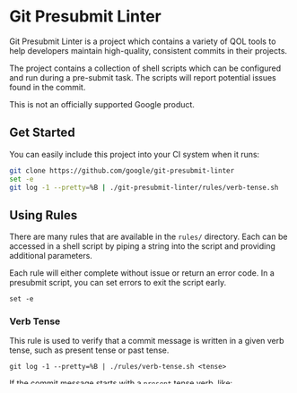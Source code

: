 # Git Presubmit Linter
Git Presubmit Linter is a project which contains a variety of QOL tools
to help developers maintain high-quality, consistent commits in
their projects.

The project contains a collection of shell scripts which can be
configured and run during a pre-submit task. The scripts will report
potential issues found in the commit.

This is not an officially supported Google product.

## Get Started
You can easily include this project into your CI system when
it runs:

```bash
git clone https://github.com/google/git-presubmit-linter
set -e
git log -1 --pretty=%B | ./git-presubmit-linter/rules/verb-tense.sh
```

## Using Rules
There are many rules that are available in the `rules/` directory.
Each can be accessed in a shell script by piping a string into the
script and providing additional parameters.

Each rule will either complete without issue or return an error
code. In a presubmit script, you can set errors to exit the
script early.

`set -e`

### Verb Tense
This rule is used to verify that a commit message is written in a
given verb tense, such as present tense or past tense.

`git log -1 --pretty=%B | ./rules/verb-tense.sh <tense>`

If the commit message starts with a `present` tense verb, like:

"**Adds new field**"

The script succeeds. However, if it is in a different tense like below,
the script will exit early with a non-zero status.

"**I have added a new field**"

This supports `present`, `imperative`, and `past` tense verbs.

### No Second Line
This rule verifies that the second line in a commit message is
empty, a common style in git.

`git log -1 --pretty=%B | ./rules/no-second-line.sh`

The script succeeds if the second line of the commit message is
empty, and it fails otherwise with a non-zero status.

### Line Length
This rule verifies that every line in a commit message or in the
code diff is under a certain line length. Style guides often
want code to be a maximum length per line, and git commit
messages are typically short as well.

It can be used by passing a string and including the maximum
length.

`git log -1 --pretty=%B | ./rules/line-length.sh <max>`
`git diff HEAD~1 --pretty=%B | ./rules/line-length.sh <max>`

**Note**: Git diffs will add in additional spacing to each line.
To verify the line length, you will need to add 2 to your maximum,
eg. A style guide with `80` characters max per line should use `82`.

#### First Line Length
Sometimes you may only want to check the length of the first line of
a message only, or may want a different maximum. This can be implemented
by piping your commit message into the rule using `head`.

`git log -1 --pretty=%B | head -n1 | ./rules/line-length.sh <max>`

### Contains String
This rule verifies that a certain string appears in a commit message.
Style guides may require developers to include a description of a test,
or an issue number.

It can be used by including the string you want to identify. This script
will pass if the string is exactly matched anywhere on any line of the
string.

`git log -1 --pretty=%B | ./rules/has-string.sh <string>`

To require contributors to mention tests, you can use:
`git log -1 --pretty=%B | ./rules/has-string.sh "Test:"`

#### Searching for edited files
If you want to check whether a certain file has been modified such as a
`CHANGELOG` file, you can instead run:

`git diff HEAD~1 --name-only | ./rules/has-string.sh "CHANGELOG"`

### Contains Pattern
Sometimes simple string matching is not enough. This rule will check
every line for the instance of a regular expression.

`git log -1 --pretty=%B | head -n1 | ./rules/has-pattern.sh <regex>`

If a style guide requires commit messages to start with a capital
letter, you can use:

`git log -1 --pretty=%B | head -n1 | ./rules/has-pattern.sh "^[A-Z]"`

### Does not contain string
Style guides may ban the use of certain notes that developers put into
code such as "TODO", "FIXME", "NOTE", etc. This rule will check each line
and exit with a non-zero status if a given string is found.

`git log -1 --pretty=%B | ./rules/block-string.sh <string>`

### Trailing Whitespace
This rule verifies that no changed line has any trailing whitespace.
Style guides may require this to be removed.

`git diff HEAD~1 --pretty=%B | ./rules/trailing-whitespace.sh`

## Tools
This repo also contains tools to be run during a presubmit task. These do
not verify the git metadata or other project details, but can produce
useful artifacts that may be part of the presubmit process.

### Changelog
This tool will generate a changelog between two points in your git history in
a Markdown format, with the summary of each commit prepended by an asterisk.

`./tools/changelog.sh` - Generates a changelog between HEAD and the most recent tag
`./tools/changelog.sh v1.0.0` - Generates a changelog between HEAD and the provided revision
`./tools/changelog.sh v1.0.0 v1.0.1` - Generates a changelog between the two revisions

### Generate sanitized archives
This tool will generate zipped archives of specific directories and the files inside.
Unlike a standard `zip` command, this tool will check each file against a blocklist,
denoted as the file `.archiveignore`, and prevent any unwanted files (credentials, build files, etc.)
from being added to your archive.

An `.archiveignore` is a simple list of files, separated by newlines. It checks against the filename, so
any part that matches will block it from being included in the archive.

```
file1.txt
file2.txt
zip
```

`./tools/archive.sh myfiles.zip "*"` - Puts all non-blocked files in an archive called `myfiles.zip`
`./tools/archive.sh myfiles.zip /src "*"` - Puts all non-blocked files from the `src` directory in an archive called `myfiles.zip`

### Verify package contents
This tool will take in a list of files, which can come from an archive file, and check each file
against a list of regular expressions. If an packaged file does not match any of the regular
expressions, the tool will report the file and fail.

`tar -tf myfiles.tar.gz | ./tools/filelist.sh ./listoffiles.txt`

The `listoffiles.txt` can contain a series of regular expressions. Be sure to escape backslashes.

```
file\\d\\.txt
```

### SPDX Licenses
Code licenses can be identified using the SPDX license list in a standardized way.
(https://spdx.org/licenses/)

To make it easy for developers to validate individual licenses, a tool has been created that
will check the input against the current list of licenses.

`echo "MIT" | ./tools/spdx.sh`

This will return 0 or 1 depending if the license is valid or invalid, respectively.

A second tool exists which can validate a list of dependencies against an approved list of licenses.
This tool pulls licensing information from https://libraries.io, and requires an API key to be obtained
first.

`cat requirements.txt | sed -r 's/([A-Za-z-]*).*/\1/g' | ./tools/spdx-dependencies.sh pypi approved-licenses.txt <libraries.io api key>`

The list of approved licenses, `approved-licenses.txt`, is a text file with each approved license on a new line in the spdx format.

### Filepath exists
This rule finds all filenames in provided files, such as documentation,
and verifies that the file exists either in that directory or in general.

If it is a URL, this script will check that the URL returns a `200` status code.

`cat *.md | ./rules/path-exists.sh`

## License
See `LICENSE`.